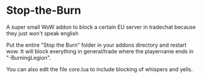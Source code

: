 # Stop-the-Burn
A super small WoW addon to block a certain EU server in tradechat because they just won't speak english

Put the entire "Stop the Burn" folder in your addons directory and restart wow.
It will block everything in general/trade where the playername ends in "-BurningLegion".

You can also edit the file core.lua to include blocking of whispers and yells.
